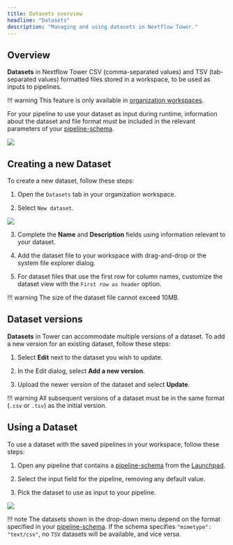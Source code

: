 ```yaml
---
title: Datasets overview
headline: "Datasets"
description: "Managing and using datasets in Nextflow Tower."
---
```


## Overview

**Datasets** in Nextflow Tower CSV (comma-separated values) and TSV (tab-separated values) formatted files stored in a workspace, to be used as inputs to pipelines.

<!-- prettier-ignore -->
!!! warning
    This feature is only available in [organization workspaces](../orgs-and-teams/workspace-management.md).

For your pipeline to use your dataset as input during runtime, information about the dataset and file format must be included in the relevant parameters of your [pipeline-schema](../pipeline-schema/overview.md).

![](_images/datasets_listing.png)

## Creating a new Dataset

To create a new dataset, follow these steps:

1. Open the `Datasets` tab in your organization workspace.

2. Select `New dataset`.

![](_images/create_dataset.png)

3. Complete the **Name** and **Description** fields using information relevant to your dataset.

4. Add the dataset file to your workspace with drag-and-drop or the system file explorer dialog.

5. For dataset files that use the first row for column names, customize the dataset view with the `First row as header` option.

<!-- prettier-ignore -->
!!! warning
    The size of the dataset file cannot exceed 10MB.

## Dataset versions

**Datasets** in Tower can accommodate multiple versions of a dataset. To add a new version for an existing dataset, follow these steps:

1. Select **Edit** next to the dataset you wish to update.

2. In the Edit dialog, select **Add a new version**.

3. Upload the newer version of the dataset and select **Update**.

<!-- prettier-ignore -->
!!! warning
    All subsequent versions of a dataset must be in the same format (`.csv` or `.tsv`) as the initial version.

## Using a Dataset

To use a dataset with the saved pipelines in your workspace, follow these steps:

1. Open any pipeline that contains a [pipeline-schema](../pipeline-schema/overview.md) from the [Launchpad](../launch/launchpad.md).

2. Select the input field for the pipeline, removing any default value.

3. Pick the dataset to use as input to your pipeline.

![](_images/datasets_dropdown.png)

<!-- prettier-ignore -->
!!! note
    The datasets shown in the drop-down menu depend on the format specified in your [pipeline-schema](../pipeline-schema/overview.md). If the schema specifies `"mimetype": "text/csv"`, no `TSV` datasets will be available, and vice versa.
